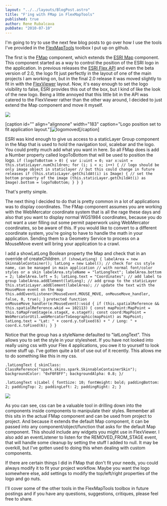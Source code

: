 ```yaml
---
layout: "../../layouts/BlogPost.astro"
title: "F'ing with FMap in FlexMapTools"
published: true
author: Rene Rubalcava
pubDate: "2010-07-10"
---
```


I'm going to try to use the next few blog posts to go over how I use the tools I've provided in the [FlexMapTools](http://github.com/odoe/FlexMapTools) toolbox I put up on github.

The first is the [FMap](http://github.com/odoe/FlexMapTools/blob/master/src/net/odoe/FlexMapTools/components/FMap.as) component, which extends the [ESRI Map](http://help.arcgis.com/en/webapi/flex/apiref/com/esri/ags/Map.html) component. This component started as a way to control the position of the ESRI logo in the application. In previous releases the [ESRI Flex API](http://help.arcgis.com/en/webapi/flex/index.html) and even the beta version of 2.0, the logo fit just perfectly in the layout of one of the main projects I am working on, but in the final 2.0 release it was moved slightly to fit in with the [FlexViewer](http://help.arcgis.com/en/webapps/flexviewer/index.html) layout. Now, it's easy enough to set the logo visibility to false, ESRI provides this out of the box, but I kind of like the look of the new logo. Being a little annoyed that this little bit in the API was catered to the FlexViewer rather than the other way around, I decided to just extend the Map component and move it myself.

![](images/normal_map.jpg)

[caption id="" align="alignnone" width="183" caption="Logo position set to fit application layout."]![](images/fmap_inaction.jpg "logomoved")[/caption]

ESRI was kind enough to give us access to a staticLayer Group component in the Map that is used to hold the navigation tool, scalebar and the logo. You could pretty much add what you want in here. So all FMap does is add a Number property called logoToBottom that will be used to position the logo. `if (logoToBottom > 0) { var i:uint = 0; var x:uint = this.staticLayer.numChildren; for (i; i < x; i++) { // logo should be only image object in staticlayer // but this could change in future releases if (this.staticLayer.getChildAt(i) is Image) { // set the bottom property of the image (this.staticLayer.getChildAt(i) as Image).bottom = logoToBottom; } } }`

That's pretty simple.

The next thing I decided to do that is pretty common in a lot of applications was to display coordinates. The FMap component assumes you are working with the WebMercator coordinate system that is all the rage these days and also that you want to display normal WGS1984 coordinates, because you do not want a user filling out some permit paperwork using WebMercator coordinates, so be aware of this. If you would like to convert to a different coordinate system, you're going to have to handle the math in your application. Sending them to a Geometry Service to process on a MouseMove event will bring your application to a crawl.

I add a showLatLong Boolean property the Map and check that in an override of createChildren. `if (showLatLong) { labelArea = new SkinnableContainer(); latLong = new Label(); // check for css style name, can be managed in main application // with normal font/color styles or a skin labelArea.styleName = "latLongText"; labelArea.bottom = 2; labelArea.left = 5; latLong.text = "Coordinates"; // add label to group labelArea.addElement(latLong); // add group to the staticLayer this.staticLayer.addElement(labelArea); // update the text with the MouseMove event on the map this.addEventListener(MouseEvent.MOUSE_MOVE, onMouseMove_handler, false, 0, true); }` `protected function onMouseMove_handler(e:MouseEvent):void { if (this.spatialReference && this.spatialReference.wkid == 102113) { const mapPoint:MapPoint = this.toMapFromStage(e.stageX, e.stageY); const coord:MapPoint = WebMercatorUtil.webMercatorToGeographic(mapPoint) as MapPoint; latLong.text = "Lat: " + coord.y.toFixed(6) + " / Long: " + coord.x.toFixed(6); } }`

Notice that the group has a styleName defaulted to "latLongText". This allows you to set the style in your stylesheet. If you have not looked into really using css with your Flex 4 applications, you owe it to yourself to look some stuff up. I've gotten quite a bit of use out of it recently. This allows me to do something like this in my css.

`.latLongText { skinClass: ClassReference("spark.skins.spark.SkinnableContainerSkin"); backgroundColor: "0xF0F8FF"; backgroundAlpha: 0.8; }/`

`.latLongText s|Label { fontSize: 10; fontWeight: bold; paddingBottom: 2; paddingTop: 2; paddingLeft: 2; paddingRight: 2; }`

![](images/coordinates.jpg)

As you can see, css can be a valuable tool in drilling down into the components inside components to manipulate their styles. Remember all this sits in the actual FMap component and can be used from project to project. And because it extends the default Map component, it can be passed into any component/object/function that asks for the default Map component. This should include any widgets you might use in FlexViewer. I also add an eventListener to listen for the REMOVED_FROM_STAGE event, that will handle some cleanup by setting the stuff I added to null. It may be overkill, but I've gotten used to doing this when dealing with custom components.

If there are certain things I did in FMap that don't fit your needs, you could always modify it to fit your project workflow. Maybe you want the logo somewhere else, add settings to modify the top/left/right properties of the logo and go nuts.

I'll cover some of the other tools in the FlexMapTools toolbox in future postings and if you have any questions, suggestions, critiques, please feel free to share.
